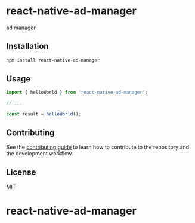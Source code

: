 # react-native-ad-manager

ad manager

## Installation

```sh
npm install react-native-ad-manager
```

## Usage

```js
import { helloWorld } from 'react-native-ad-manager';

// ...

const result = helloWorld();
```

## Contributing

See the [contributing guide](CONTRIBUTING.md) to learn how to contribute to the repository and the development workflow.

## License

MIT

# react-native-ad-manager
